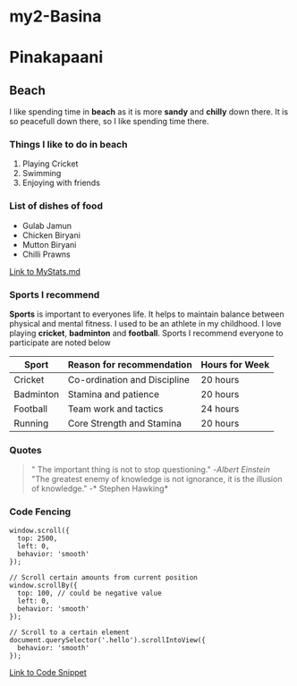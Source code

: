 # my2-Basina
# Pinakapaani
## Beach
I like spending time in **beach** as it is more **sandy** and **chilly** down there.
It is so peacefull down there, so I like spending time there.

### Things I like to do in beach

1. Playing Cricket
2. Swimming
3. Enjoying with friends

### List of dishes of food
* Gulab Jamun
* Chicken Biryani
* Mutton Biryani
* Chilli Prawns

[Link to MyStats.md](https://github.com/Paani143/my2-Basina/blob/main/MyStats.md)

### Sports I recommend
**Sports** is important to everyones life. It helps to maintain balance between physical and mental fitness. I used to be an athlete in my childhood. I love playing **cricket**, **badminton** and **football**. Sports I recommend everyone to participate are noted below

| Sport | Reason for recommendation | Hours for Week |
| --------| -----------------------  | ------------- |
| Cricket | Co-ordination and Discipline | 20 hours |
| Badminton | Stamina and patience | 20 hours |
| Football | Team work and tactics | 24 hours |
| Running | Core Strength and Stamina | 20 hours |

### Quotes

> " The important thing is not to stop questioning."
>  -*Albert Einstein* <br>
> "The greatest enemy of knowledge is not ignorance, it is the illusion of knowledge."
>  -* Stephen Hawking*

### Code Fencing 

```
window.scroll({
  top: 2500, 
  left: 0, 
  behavior: 'smooth'
});

// Scroll certain amounts from current position 
window.scrollBy({ 
  top: 100, // could be negative value
  left: 0, 
  behavior: 'smooth' 
});

// Scroll to a certain element
document.querySelector('.hello').scrollIntoView({ 
  behavior: 'smooth' 
});
```
[Link to Code Snippet](https://css-tricks.com/snippets/jquery/smooth-scrolling/)
